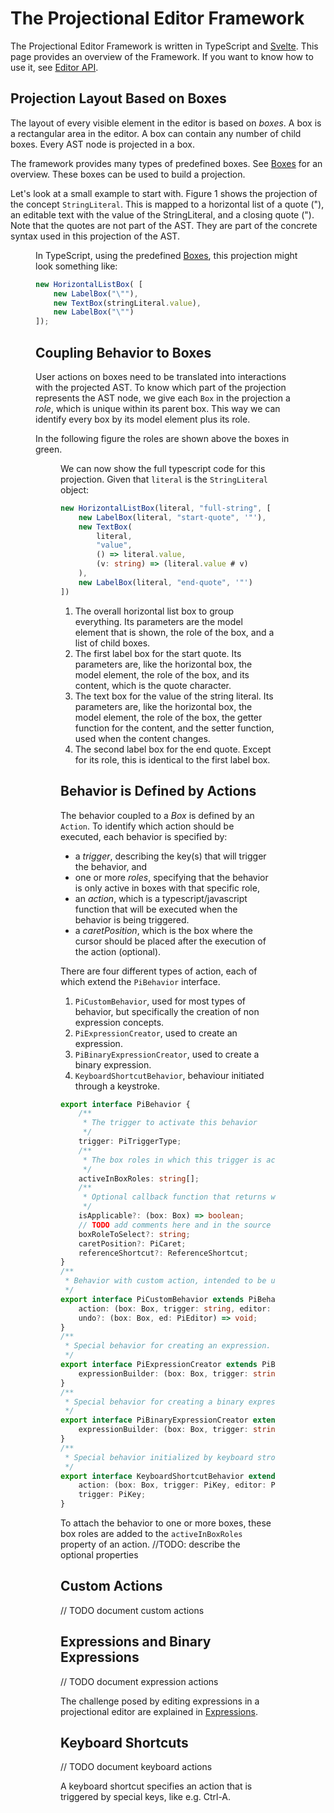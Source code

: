 <script>
    import Figure from "../../../lib/figures/Figure.svelte";
</script>

# The Projectional Editor Framework

The Projectional Editor Framework is written in TypeScript and <a href="https://svelte.dev/" target="_blank">
Svelte</a>. This page provides an overview of the Framework. 
If you want to know how to use it, see [Editor API](/030_Developing_a_Language/030_API_Level/010_Editor_API).

## Projection Layout Based on Boxes
The layout of every visible element in the editor is based on *boxes*. A box is a rectangular area
in the editor. A box can contain any number of child boxes. Every AST node is projected in a box.

The framework provides many types of predefined boxes. See 
[Boxes](/060_Under_the_Hood/010_The_Editor_Framework/010_Predefined_Boxes) for an overview.
These boxes can be used to build a projection.

Let's look at a small example to start with. Figure 1 shows the projection of the concept `StringLiteral`. This is mapped to a horizontal list
of a quote ("), an editable text with the value of the StringLiteral, and a closing quote ("). Note
that the quotes are not part of the AST. They are part of the concrete syntax used in this projection
of the AST.

<Figure 
imageName='mapping-example-stringliteral.svg'
caption='Mapping a StringLiteral'
figureNumber={1}
/>

In TypeScript, using the predefined [Boxes](/060_Under_the_Hood/010_The_Editor_Framework/010_Predefined_Boxes), this projection might look something like:

```ts
new HorizontalListBox( [
    new LabelBox("\""),
    new TextBox(stringLiteral.value),
    new LabelBox("\"")
]);
```

## Coupling Behavior to Boxes
User actions on boxes need to be translated into interactions with the projected AST. To know which part of the
projection represents the AST node, we give each `Box` in the projection a *role*, which is unique
within its parent box. This way we can identify every box by its model element plus its role.

In the following figure the roles are shown above the boxes in green.

<Figure
caption='Mapping a StringLiteral with Roles'
imageName='mapping-example-stringliteral-with-roles.svg'
figureNumber={2}
/>

We can now show the full typescript code for this projection. Given that `literal` is the `StringLiteral` object:

```ts
new HorizontalListBox(literal, "full-string", [      // <1>
    new LabelBox(literal, "start-quote", '"'),          // <2>
    new TextBox(                                        // <3>
        literal,
        "value",
        () => literal.value,
        (v: string) => (literal.value # v)
    ),
    new LabelBox(literal, "end-quote", '"')             // <4>
])
```

1. The overall horizontal list box to group everything. Its parameters are the model element that is shown, 
   the role of the box, and a list of child boxes.
2. The first label box for the start quote. Its parameters are, like the horizontal box, the model element,
   the role of the box, and its content, which is the quote character.
3. The text box for the value of the string literal. Its parameters are, like the horizontal box, the model element,
   the role of the box, the getter function for the content, and the setter function, used when the content changes.
4. The second label box for the end quote. Except for its role, this is identical to the first label box.

## <a name="defining-actions" /> Behavior is Defined by Actions

The behavior coupled to a *Box* is defined by an `Action`. To identify which action should be executed,
each behavior is specified by:

* a *trigger*, describing the key(s) that will trigger the behavior, and
* one or more *roles*, specifying that the behavior is only active in boxes with that specific role,
* an *action*,  which is a typescript/javascript function that will be executed when the
behavior is being triggered.
* a *caretPosition*, which is the box where the cursor should be placed after the execution of 
  the action (optional).

There are four different types of action, each of which extend the `PiBehavior` interface.

1. `PiCustomBehavior`, used for most types of behavior, but specifically the creation of non expression concepts.
2. `PiExpressionCreator`, used to create an expression.
3. `PiBinaryExpressionCreator`, used to create a binary expression.
4. `KeyboardShortcutBehavior`, behaviour initiated through a keystroke.

```ts
export interface PiBehavior {
	/**
	 * The trigger to activate this behavior
	 */
	trigger: PiTriggerType;
	/**
	 * The box roles in which this trigger is active
	 */
	activeInBoxRoles: string[];
	/**
	 * Optional callback function that returns whether the trigger is applicable for the specific box.
	 */
	isApplicable?: (box: Box) => boolean;
	// TODO add comments here and in the source code
	boxRoleToSelect?: string;
	caretPosition?: PiCaret;
	referenceShortcut?: ReferenceShortcut;
}
/**
 * Behavior with custom action, intended to be used to create non expression elements.
 */
export interface PiCustomBehavior extends PiBehavior {
	action: (box: Box, trigger: string, editor: PiEditor, propertyName?: string) => PiElement | null;
	undo?: (box: Box, ed: PiEditor) => void;
}
/**
 * Special behavior for creating an expression.
 */
export interface PiExpressionCreator extends PiBehavior {
	expressionBuilder: (box: Box, trigger: string, editor: PiEditor, propertyName?: string) => PiExpression;
}
/**
 * Special behavior for creating a binary expression.
 */
export interface PiBinaryExpressionCreator extends PiBehavior {
	expressionBuilder: (box: Box, trigger: string, editor: PiEditor, propertyName?: string) => PiBinaryExpression;
}
/**
 * Special behavior initialized by keyboard strokes.
 */
export interface KeyboardShortcutBehavior extends PiBehavior {
	action: (box: Box, trigger: PiKey, editor: PiEditor, propertyName?: string) => Promise<PiElement>;
	trigger: PiKey;
}
```

To attach the behavior to one or more boxes, these box roles are added to the `activeInBoxRoles` 
property of an action.
//TODO: describe the optional properties

## Custom Actions
// TODO document custom actions

## Expressions and Binary Expressions
// TODO document expression actions

The challenge posed by editing expressions in a projectional editor are explained 
in [Expressions](/010_Intro/010_Projectional_Editing#expressions).

## Keyboard Shortcuts
// TODO document keyboard actions


A keyboard shortcut specifies an action that is triggered by special keys, like e.g. Ctrl-A.



